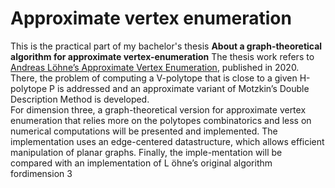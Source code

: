 # Approximate vertex enumeration

This is the practical part of my bachelor's thesis **About a graph-theoretical algorithm for approximate vertex-enumeration**
The thesis work refers to [Andreas Löhne’s Approximate Vertex Enumeration](https://arxiv.org/abs/2007.06325), published in 2020. 
There, the problem of computing a V-polytope that is close to a given H-polytope P is addressed and an approximate variant of Motzkin’s Double Description Method is developed.  
For dimension three, a graph-theoretical version for approximate vertex enumeration that relies more on the polytopes combinatorics and less on numerical computations will be presented and implemented.  The implementation uses an edge-centered datastructure, which allows efficient manipulation of planar graphs.  Finally, the imple-mentation will be compared with an implementation of L ̈ohne’s original algorithm fordimension 3
